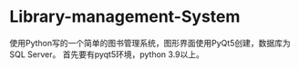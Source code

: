# Library-management-System
使用Python写的一个简单的图书管理系统，图形界面使用PyQt5创建，数据库为SQL Server。
首先要有pyqt5环境，python 3.9以上。
